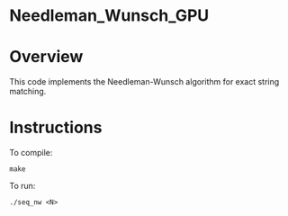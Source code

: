 # Needleman_Wunsch_GPU

# Overview

This code implements the Needleman-Wunsch algorithm for exact string matching.

# Instructions

To compile:

```
make
```

To run:

```
./seq_nw <N> 
```
